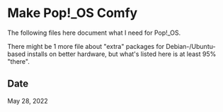 # Make Pop!\_OS Comfy

The following files here document what I need for Pop!\_OS.

There might be 1 more file about "extra" packages for Debian-/Ubuntu-based
installs on better hardware, but what's listed here is at least 95% "there".

## Date

May 28, 2022
